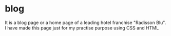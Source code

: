 # blog
It is a blog page or a home page of a leading hotel franchise "Radisson Blu". I have made this page just for my practise purpose using CSS and HTML
